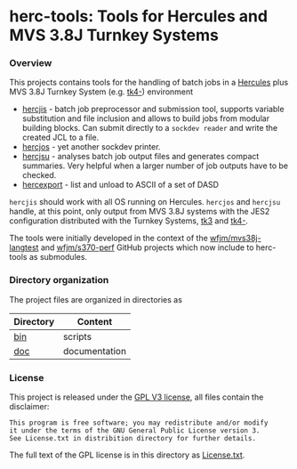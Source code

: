 # herc-tools:  Tools for Hercules and MVS 3.8J Turnkey Systems

### <a id="overview">Overview</a>

This projects contains tools for the handling of batch jobs in a
[Hercules](https://en.wikipedia.org/wiki/Hercules_(emulator)) 
plus MVS 3.8J Turnkey System (e.g. [tk4-](http://wotho.ethz.ch/tk4-/))
environment
- [hercjis](doc/hercjis.md) - batch job preprocessor and submission tool,
    supports variable substitution and file inclusion and allows to build
    jobs from modular building blocks. Can submit directly to a
    `sockdev reader` and write the created JCL to a file.
- [hercjos](doc/hercjos.md) - yet another sockdev printer.
- [hercjsu](doc/hercjsu.md) - analyses batch job output files and generates
    compact summaries. Very helpful when a larger number of job outputs
    have to be checked.
- [hercexport](doc/hercexport.md) -  list and unload to ASCII of a set of DASD

`hercjis` should work with all OS running on Hercules. `hercjos` and `hercjsu`
handle, at this point, only output from MVS 3.8J systems with the JES2
configuration distributed with the Turnkey Systems,
[tk3](http://www.bsp-gmbh.com/turnkey/) and
[tk4-](http://wotho.ethz.ch/tk4-/).

The tools were initially developed in the context of the
[wfjm/mvs38j-langtest](https://github.com/wfjm/mvs38j-langtest) and
[wfjm/s370-perf](https://github.com/wfjm/s370-perf) GitHub projects
which now include to herc-tools as submodules.

### Directory organization
The project files are organized in directories as

| Directory  | Content |
| ---------- | ------- |
| [bin](bin) | scripts |
| [doc](doc) | documentation |

### License
This project is released under the 
[GPL V3 license](https://www.gnu.org/licenses/gpl-3.0.html),
all files contain the disclaimer:

    This program is free software; you may redistribute and/or modify
    it under the terms of the GNU General Public License version 3.
    See License.txt in distribition directory for further details.

The full text of the GPL license is in this directory as
[License.txt](License.txt).
